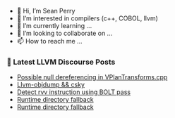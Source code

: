 - 👋 Hi, I’m Sean Perry
- 👀 I’m interested in compilers (c++, COBOL, llvm)
- 🌱 I’m currently learning ...
- 💞️ I’m looking to collaborate on ...
- 📫 How to reach me ...

<!---
s66perry/s66perry is a ✨ special ✨ repository because its `README.md` (this file) appears on your GitHub profile.
You can click the Preview link to take a look at your changes.
--->
### 📕 Latest LLVM Discourse Posts

<!-- DISCOURSE-LLVM:START -->
- [Possible null dereferencing in VPlanTransforms.cpp](https://discourse.llvm.org/t/possible-null-dereferencing-in-vplantransforms-cpp/76894#post_1)
- [Llvm-objdump &amp;&amp; csky](https://discourse.llvm.org/t/llvm-objdump-csky/76866#post_7)
- [Detect rvv instruction using BOLT pass](https://discourse.llvm.org/t/detect-rvv-instruction-using-bolt-pass/76799#post_2)
- [Runtime directory fallback](https://discourse.llvm.org/t/runtime-directory-fallback/76860#post_13)
- [Runtime directory fallback](https://discourse.llvm.org/t/runtime-directory-fallback/76860#post_12)
<!-- DISCOURSE-LLVM:END -->
